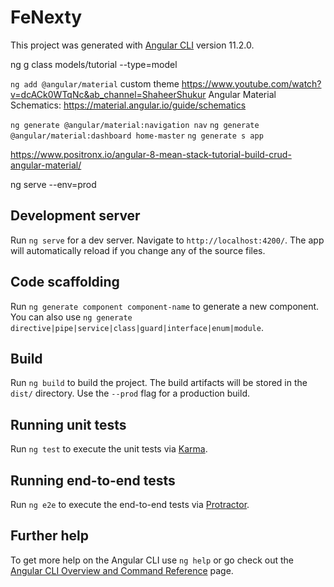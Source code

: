 # FeNexty

This project was generated with [Angular CLI](https://github.com/angular/angular-cli) version 11.2.0.

ng g class models/tutorial --type=model

`ng add @angular/material`
custom theme
https://www.youtube.com/watch?v=dcACk0WTqNc&ab_channel=ShaheerShukur
Angular Material Schematics:
https://material.angular.io/guide/schematics

`ng generate @angular/material:navigation nav`
`ng generate @angular/material:dashboard home-master`
`ng generate s app`

https://www.positronx.io/angular-8-mean-stack-tutorial-build-crud-angular-material/


ng serve --env=prod

## Development server

Run `ng serve` for a dev server. Navigate to `http://localhost:4200/`. The app will automatically reload if you change any of the source files.

## Code scaffolding

Run `ng generate component component-name` to generate a new component. You can also use `ng generate directive|pipe|service|class|guard|interface|enum|module`.

## Build

Run `ng build` to build the project. The build artifacts will be stored in the `dist/` directory. Use the `--prod` flag for a production build.

## Running unit tests

Run `ng test` to execute the unit tests via [Karma](https://karma-runner.github.io).

## Running end-to-end tests

Run `ng e2e` to execute the end-to-end tests via [Protractor](http://www.protractortest.org/).

## Further help

To get more help on the Angular CLI use `ng help` or go check out the [Angular CLI Overview and Command Reference](https://angular.io/cli) page.
